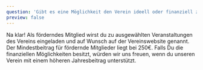 ```yaml
---
question: 'Gibt es eine Möglichkeit den Verein ideell oder finanziell zu unterstützen?'
preview: false
---
```


Na klar! Als förderndes Mitglied wirst du zu ausgewählten Veranstaltungen des Vereins eingeladen und auf Wunsch auf der Vereinswebsite genannt. Der Mindestbeitrag für fördernde Mitglieder liegt bei 250€. Falls Du die finanziellen Möglichkeiten besitzt, würden wir uns freuen, wenn du unseren Verein mit einem höheren Jahresbeitrag unterstützt.

